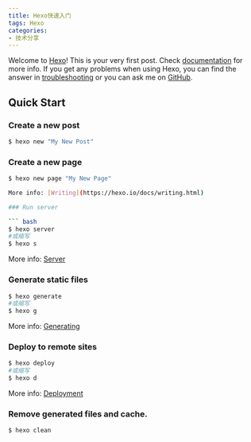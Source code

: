```yaml
---
title: Hexo快速入门
tags: Hexo
categories:
- 技术分享
---
```

Welcome to [Hexo](https://hexo.io/)! This is your very first post. Check [documentation](https://hexo.io/docs/) for more info. If you get any problems when using Hexo, you can find the answer in [troubleshooting](https://hexo.io/docs/troubleshooting.html) or you can ask me on [GitHub](https://github.com/hexojs/hexo/issues).

<!--more-->

## Quick Start

### Create a new post

``` bash
$ hexo new "My New Post"
```


### Create a new page

``` bash
$ hexo new page "My New Page"

More info: [Writing](https://hexo.io/docs/writing.html)

### Run server

``` bash
$ hexo server 
#或缩写
$ hexo s
```

More info: [Server](https://hexo.io/docs/server.html)

### Generate static files

``` bash
$ hexo generate
#或缩写
$ hexo g
```

More info: [Generating](https://hexo.io/docs/generating.html)

### Deploy to remote sites

``` bash
$ hexo deploy
#或缩写
$ hexo d
```

More info: [Deployment](https://hexo.io/docs/one-command-deployment.html)

###  Remove generated files and cache.

``` bash
$ hexo clean
```
